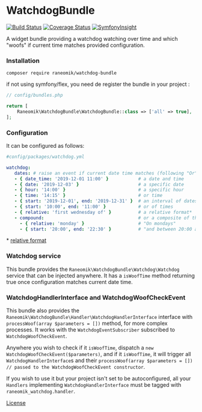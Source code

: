 WatchdogBundle
==============

[![Build Status](https://travis-ci.com/raneomik/WatchdogBundle.svg?branch=main)](https://travis-ci.com/raneomik/WatchdogBundle)
[![Coverage Status](https://coveralls.io/repos/github/raneomik/WatchdogBundle/badge.svg?branch=main)](https://coveralls.io/github/raneomik/WatchdogBundle?branch=main)
[![SymfonyInsight](https://insight.symfony.com/projects/0dfb702d-f1fc-41b8-b56b-7b1a447a995e/mini.svg)](https://insight.symfony.com/projects/0dfb702d-f1fc-41b8-b56b-7b1a447a995e)

A widget bundle providing a watchdog watching over time and which "woofs" if current time matches provided configuration.


### Installation

    composer require raneomik/watchdog-bundle

if not using symfony/flex, you need de register the bundle in your project :

```php
// config/bundles.php

return [
    Raneomik\WatchdogBundle\WatchdogBundle::class => ['all' => true],
];

```


### Configuration

It can be configured as follows:

 ```yaml
#config/packages/watchdog.yml

watchdog:
    dates: # raise an event if current date time matches (following "Or" logic)
    - { date_time: '2019-12-01 11:00' }           # a date and time
    - { date: '2019-12-03' }                      # a specific date
    - { hour: '14:00' }                           # a specific hour            
    - { time: '14:15' }                           # or time      
    - { start: '2019-12-01', end: '2019-12-31' }  # an interval of dates
    - { start: '10:00', end: '11:00' }            # or of times      
    - { relative: 'first wednesday of' }          # a relative format*
    - compound:                                   # or a composite of the rules above, following "And" logic, for example :
      - { relative: 'monday' }                    # "On mondays"
      - { start: '20:00', end: '22:30' }          # "and between 20:00 and 22:30"
```

\* [relative format](https://www.php.net/manual/datetime.formats.relative.php)


### Watchdog service

This bundle provides the `Raneomik\WatchdogBundle\Watchdog\Watchdog` service that can be injected anywhere.
It has a `isWoofTime` method returning true once configuration matches current date time.

### WatchdogHandlerInterface and WatchdogWoofCheckEvent

This bundle also provides the `Raneomik\WatchdogBundle\Handler\WatchdogHandlerInterface` interface with `processWoof(array $parameters = [])` method, for more complex processes.
It works with the `WatchdogEventSubscriber` subscribed to `WatchdogWoofCheckEvent`.

Anywhere you wish to check if it `isWoofTime`, dispatch a `new WatchdogWoofCheckEvent($parameters)`, 
and if it `isWoofTime`, it will trigger all `WatchdogHandlerInterface`s 
and their `processWoof(array $parameters = []) // passed to the WatchdogWoofCheckEvent constructor`.

If you wish to use it but your project isn't set to be autoconfigured, all your `Handlers` implementing `WatchdogHandlerInterface` must be tagged with `raneomik_watchdog.handler`.

[License](LICENCE)
